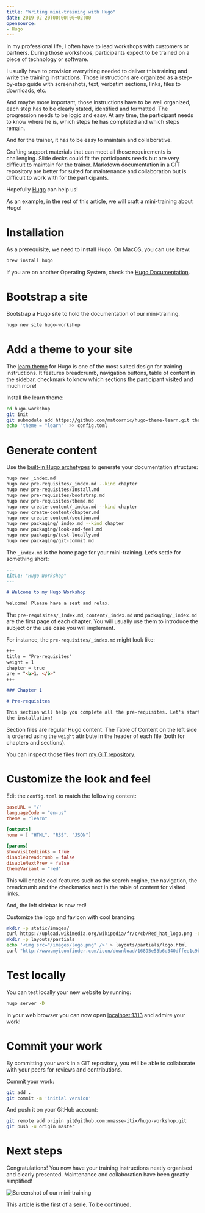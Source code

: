 ```yaml
---
title: "Writing mini-training with Hugo"
date: 2019-02-20T00:00:00+02:00
opensource: 
- Hugo
---
```


In my professional life, I often have to lead workshops with customers or
partners. During those workshops, participants expect to be trained on
a piece of technology or software.

I usually have to provision everything needed to deliver this training
and write the training instructions. Those instructions are organized as
a step-by-step guide with screenshots, text, verbatim sections, links,
files to downloads, etc.

And maybe more important, those instructions have to be well organized,
each step has to be clearly stated, identified and formatted. The progression
needs to be logic and easy. At any time, the participant needs to know where
he is, which steps he has completed and which steps remain.

And for the trainer, it has to be easy to maintain and collaborative.

Crafting support materials that can meet all those requirements is
challenging. Slide decks could fit the participants needs but are
very difficult to maintain for the trainer. Markdown documentation
in a GIT repository are better for suited for maintenance and collaboration
but is difficult to work with for the participants.

Hopefully [Hugo](https://gohugo.io/) can help us!

As an example, in the rest of this article, we will craft a mini-training
about Hugo!

# Installation

As a prerequisite, we need to install Hugo. On MacOS, you can use brew:

```sh
brew install hugo
```

If you are on another Operating System, check the
[Hugo Documentation](https://gohugo.io/getting-started/quick-start/).

# Bootstrap a site

Bootstrap a Hugo site to hold the documentation of our mini-training.  

```sh
hugo new site hugo-workshop
```

# Add a theme to your site

The [learn theme](https://learn.netlify.com/en/) for Hugo is one of the most
suited design for training instructions. It features breadcrumb, navigation
buttons, table of content in the sidebar, checkmark to know which sections
the participant visited and much more!

Install the learn theme:

```sh
cd hugo-workshop
git init
git submodule add https://github.com/matcornic/hugo-theme-learn.git themes/learn
echo 'theme = "learn"' >> config.toml
```

# Generate content

Use the [built-in Hugo archetypes](https://learn.netlify.com/en/cont/archetypes/)
to generate your documentation structure:

```sh
hugo new _index.md
hugo new pre-requisites/_index.md --kind chapter
hugo new pre-requisites/install.md
hugo new pre-requisites/bootstrap.md
hugo new pre-requisites/theme.md
hugo new create-content/_index.md --kind chapter
hugo new create-content/chapter.md
hugo new create-content/section.md
hugo new packaging/_index.md --kind chapter
hugo new packaging/look-and-feel.md
hugo new packaging/test-locally.md
hugo new packaging/git-commit.md
```

The `_index.md` is the home page for your mini-training. Let's settle for
something short:

```md
---
title: "Hugo Workshop"
---

# Welcome to my Hugo Workshop

Welcome! Please have a seat and relax.
```

The `pre-requisites/_index.md`, `content/_index.md` and `packaging/_index.md`
are the first page of each chapter. You will usually use them to introduce the
subject or the use case you will implement.

For instance, the `pre-requisites/_index.md` might look like:

```md
+++
title = "Pre-requisites"
weight = 1
chapter = true
pre = "<b>1. </b>"
+++

### Chapter 1

# Pre-requisites

This section will help you complete all the pre-requisites. Let's start with
the installation!
```

Section files are regular Hugo content. The Table of Content on the left side
is ordered using the `weight` attribute in the header of each file (both for
chapters and sections).

You can inspect those files from [my GIT repository](https://github.com/nmasse-itix/hugo-workshop/tree/master/content).

# Customize the look and feel

Edit the `config.toml` to match the following content:

```toml
baseURL = "/"
languageCode = "en-us"
theme = "learn"

[outputs]
home = [ "HTML", "RSS", "JSON"]

[params]
showVisitedLinks = true
disableBreadcrumb = false
disableNextPrev = false
themeVariant = "red"
```

This will enable cool features such as the search engine, the navigation, the
breadcrumb and the checkmarks next in the table of content for visited links.

And, the left sidebar is now red!

Customize the logo and favicon with cool branding:

```sh
mkdir -p static/images/
curl https://upload.wikimedia.org/wikipedia/fr/c/cb/Red_hat_logo.png -o static/images/logo.png
mkdir -p layouts/partials
echo '<img src="/images/logo.png" />' > layouts/partials/logo.html
curl "http://www.myiconfinder.com/icon/download/16895e53b6d340dffee1c9b84d90ca94-Redhat.png~10057" -o static/images/favicon.png
```

# Test locally

You can test locally your new website by running:

```sh
hugo server -D
```

In your web browser you can now open [localhost:1313](http://localhost:1313)
and admire your work!

# Commit your work

By committing your work in a GIT repository, you will be able to collaborate
with your peers for reviews and contributions.

Commit your work:

```sh
git add .
git commit -m 'initial version'
```

And push it on your GitHub account:

```sh
git remote add origin git@github.com:nmasse-itix/hugo-workshop.git
git push -u origin master
```

# Next steps

Congratulations! You now have your training instructions neatly organised and
clearly presented. Maintenance and collaboration have been greatly simplified!

![Screenshot of our mini-training](hugo-screenshot.png)

This article is the first of a serie. To be continued.